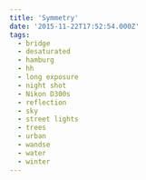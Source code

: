 ```yaml
---
title: 'Symmetry'
date: '2015-11-22T17:52:54.000Z'
tags:
  - bridge
  - desaturated
  - hamburg
  - hh
  - long exposure
  - night shot
  - Nikon D300s
  - reflection
  - sky
  - street lights
  - trees
  - urban
  - wandse
  - water
  - winter
---
```

